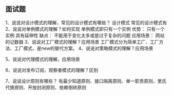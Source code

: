 ## 面试题
1、说说对设计模式的理解，常见的设计模式有哪些？
    设计模式
    常见的设计模式有
2、说说对单例模式的理解？如何实现
    单例模式即只有一个实例
    优势：
        只有一个实例
        具有延伸性
    缺点：
        不能用于变化太多或是过于复杂的问题
    应用场景：
        网站的记数器
3、说说对工厂模式的理解？应用场景
    工厂模式分为简单工厂、工厂方法、工厂模式，是new的替代方案。
4、说说对策略模式的理解？应用场景

5、说说对代理模式的理解，应用场景

6、说说对发布订阅，观察者模式的理解？区别

7、说说设计原则有哪些？
    有最少知道原则、接口隔离原则、单一职责原则、里氏代换原则、开放封闭原则、依赖倒转原则